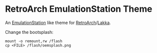 RetroArch EmulationStation Theme
================================
An [EmulationStation](http://emulationstation.org) like theme for [RetroArch](http://www.libretro.com)/[Lakka](http://lakka.tv).

Change the bootsplash:
```
mount -o remount,rw /flash
cp <FILE> /flash/oemsplash.png
```
